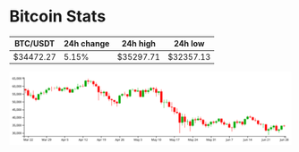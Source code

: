 # Bitcoin Stats

BTC/USDT|24h change|24h high|24h low|
|---|---|---|---|
|$34472.27|5.15%|$35297.71|$32357.13|

<img src="./chart.svg">
